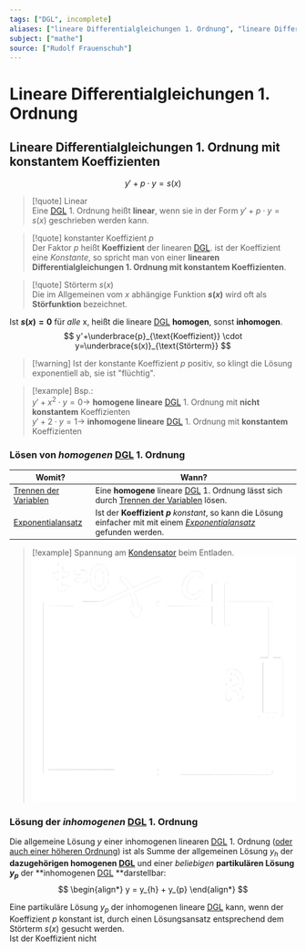 ```yaml
---
tags: ["DGL", incomplete]
aliases: ["lineare Differentialgleichungen 1. Ordnung", "lineare Differentialgleichung 1. Ordnung"]
subject: ["mathe"]
source: ["Rudolf Frauenschuh"]
---
```


# Lineare Differentialgleichungen 1. Ordnung

## Lineare Differentialgleichungen 1. Ordnung mit konstantem Koeffizienten

$$y'+p\cdot y=s(x)$$


> [!quote] Linear  
> Eine [DGL]({MOC}%20DGL.md) 1. Ordnung heißt **linear**, wenn sie in der Form $y'+p\cdot y=s(x)$ geschrieben werden kann.

> [!quote] konstanter Koeffizient $p$  
> Der Faktor $p$ heißt **Koeffizient** der linearen [DGL]({MOC}%20DGL.md). ist der Koeffizient eine *Konstante*, so spricht man von einer **linearen Differentialgleichungen 1. Ordnung mit konstantem Koeffizienten**.

> [!quote] Störterm $s(x)$  
> Die im Allgemeinen vom $x$ abhängige Funktion **$s(x)$** wird oft als **Störfunktion** bezeichnet.

Ist **$s(x)=0$** für *alle* x, heißt die lineare [DGL]({MOC}%20DGL.md) **homogen**, sonst **inhomogen**.
$$
y'+\underbrace{p}_{\text{Koeffizient}} \cdot y=\underbrace{s(x)}_{\text{Störterm}}
$$

> [!warning] Ist der konstante Koeffizient $p$ positiv, so klingt die Lösung exponentiell ab, sie ist "flüchtig". 

> [!example] Bsp.:  
> $y'+x^{2}\cdot y=0\rightarrow$ **homogene lineare** [DGL]({MOC}%20DGL.md) 1. Ordnung mit **nicht konstantem** Koeffizienten  
> $y'+2\cdot y=1\rightarrow$ **inhomogene lineare** [DGL]({MOC}%20DGL.md) 1. Ordnung mit **konstantem** Koeffizienten

### Lösen von *homogenen* [DGL]({MOC}%20DGL.md) 1. Ordnung

| Womit?                                                | Wann?                                                                                                                                             |
| ----------------------------------------------------- | ------------------------------------------------------------------------------------------------------------------------------------------------- |
| [Trennen der Variablen](Trennen%20der%20Variablen.md) | Eine **homogene** lineare [DGL]({MOC}%20DGL.md) 1. Ordnung lässt sich durch [Trennen der Variablen](Trennen%20der%20Variablen.md) lösen.          |
| [Exponentialansatz](Exponentialansatz.md)             | Ist der **Koeffizient $p$** *konstant*, so kann die Lösung einfacher mit mit einem *[Exponentialansatz](Exponentialansatz.md)* gefunden werden. |

> [!example] Spannung am [Kondensator](../../hwe/Kapazität.md) beim Entladen.  
> ![200](../assets/c_disch.png)

### Lösung der *inhomogenen* [DGL]({MOC}%20DGL.md) 1. Ordnung

Die allgemeine Lösung $y$ einer inhomogenen linearen [DGL]({MOC}%20DGL.md) 1. Ordnung ([oder auch einer höheren Ordnung]({MOC}%20DGL.md)) ist als Summe der allgemeinen Lösung $y_{h}$ der **dazugehörigen homogenen [DGL]({MOC}%20DGL.md)** und einer *beliebigen* **partikulären Lösung $y_{p}$** der **inhomogenen [DGL]({MOC}%20DGL.md) **darstellbar:
$$
\begin{align*}
	y = y_{h} + y_{p}
\end{align*}
$$

Eine partikuläre Lösung $y_{p}$ der inhomogenen lineare [DGL]({MOC}%20DGL.md) kann, wenn der Koeffizient $p$ konstant ist, durch einen Lösungsansatz entsprechend dem Störterm $s(x)$ gesucht werden.  
Ist der Koeffizient nicht 

